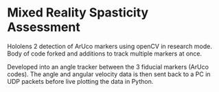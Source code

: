 # Mixed Reality Spasticity Assessment
Hololens 2 detection of ArUco markers using openCV in research mode. Body of code forked and additions to track multiple markers at once.

Developed into an angle tracker between the 3 fiducial markers (ArUco codes). The angle and angular velocity data is then sent back to a PC in UDP packets before live plotting the data in Python. 

